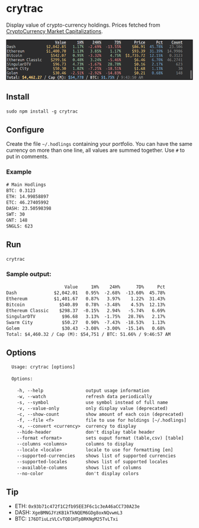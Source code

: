 # crytrac
Display value of crypto-currency holdings. Prices fetched from [CryptoCurrency Market Capitalizations](https://api.coinmarketcap.com/v1/ticker/).

![Sample Output](https://github.com/Talljoe/crytrac/blob/master/output.png?raw=true)

## Install

``sudo npm install -g crytrac``

## Configure

Create the file `~/.hodlings` containing your portfolio. You can
have the same currency on more than one line, all values are summed
together. Use `#` to put in comments.

### Example
```
# Main Hodlings
BTC: 0.3123
ETH: 14.99858897
ETC: 46.27405992
DASH: 23.50598398
SWT: 30
GNT: 148
SNGLS: 623
```

## Run

``crytrac``

### Sample output:


```
                      Value     1H%    24H%      7D%     Pct
Dash              $2,042.01   0.95%  -2.68%  -13.60%  45.78%
Ethereum          $1,401.67   0.87%   3.97%    1.22%  31.43%
Bitcoin             $540.89   0.78%  -3.48%    4.53%  12.13%
Ethereum Classic    $298.37  -0.15%   2.94%   -5.74%   6.69%
SingularDTV          $96.68   3.13%  -1.75%   28.76%   2.17%
Swarm City           $50.27   0.90%  -7.43%  -18.53%   1.13%
Golem                $30.43  -3.08%  -3.00%  -15.14%   0.68%
Total: $4,460.32 / Cap (M): $54,751 / BTC: 51.66% / 9:46:57 AM

```

## Options
```
  Usage: crytrac [options]

  Options:

    -h, --help                output usage information
    -w, --watch               refresh data periodically
    -s, --symbol              use symbol instead of full name
    -v, --value-only          only display value (deprecated)
    -c, --show-count          show amount of each coin (deprecated)
    -f, --file <f>            file to use for holdings [~/.hodlings]
    -x, --convert <currency>  currency to display
    --hide-header             don't display table header
    --format <format>         sets ouput format (table,csv) [table]
    --columns <columns>       columns to display
    --locale <locale>         locale to use for formatting [en]
    --supported-currencies    shows list of supported currencies
    --supported-locales       shows list of supported locales
    --available-columns       shows list of columns
    --no-color                don't display colors
```

## Tip

* ETH: ``0x93b71c472f1C2fb95EE3F6c1c3eA46aCC730A23e``
* DASH: ``XgeBMNGJYzKB1kTkNQEM6GDg8oxNQvwmL3``
* BTC: ``176DTiuLzVLCvTQD1HTpBRKNgM25TvLTxi``
